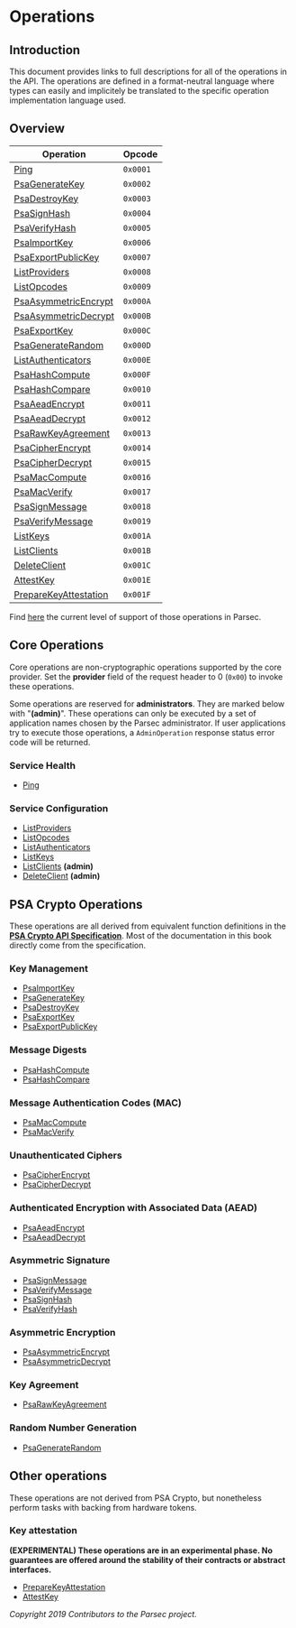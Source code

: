 # Operations

## Introduction

This document provides links to full descriptions for all of the operations in the API. The
operations are defined in a format-neutral language where types can easily and implicitely be
translated to the specific operation implementation language used.

## Overview

| Operation                                           | Opcode   |
|-----------------------------------------------------|----------|
| [Ping](ping.md)                                     | `0x0001` |
| [PsaGenerateKey](psa_generate_key.md)               | `0x0002` |
| [PsaDestroyKey](psa_destroy_key.md)                 | `0x0003` |
| [PsaSignHash](psa_sign_hash.md)                     | `0x0004` |
| [PsaVerifyHash](psa_verify_hash.md)                 | `0x0005` |
| [PsaImportKey](psa_import_key.md)                   | `0x0006` |
| [PsaExportPublicKey](psa_export_public_key.md)      | `0x0007` |
| [ListProviders](list_providers.md)                  | `0x0008` |
| [ListOpcodes](list_opcodes.md)                      | `0x0009` |
| [PsaAsymmetricEncrypt](psa_asymmetric_encrypt.md)   | `0x000A` |
| [PsaAsymmetricDecrypt](psa_asymmetric_decrypt.md)   | `0x000B` |
| [PsaExportKey](psa_export_key.md)                   | `0x000C` |
| [PsaGenerateRandom](psa_generate_random.md)         | `0x000D` |
| [ListAuthenticators](list_authenticators.md)        | `0x000E` |
| [PsaHashCompute](psa_hash_compute.md)               | `0x000F` |
| [PsaHashCompare](psa_hash_compare.md)               | `0x0010` |
| [PsaAeadEncrypt](psa_aead_encrypt.md)               | `0x0011` |
| [PsaAeadDecrypt](psa_aead_decrypt.md)               | `0x0012` |
| [PsaRawKeyAgreement](psa_raw_key_agreement.md)      | `0x0013` |
| [PsaCipherEncrypt](psa_cipher_encrypt.md)           | `0x0014` |
| [PsaCipherDecrypt](psa_cipher_decrypt.md)           | `0x0015` |
| [PsaMacCompute](psa_mac_compute.md)                 | `0x0016` |
| [PsaMacVerify](psa_mac_verify.md)                   | `0x0017` |
| [PsaSignMessage](psa_sign_message.md)               | `0x0018` |
| [PsaVerifyMessage](psa_verify_message.md)           | `0x0019` |
| [ListKeys](list_keys.md)                            | `0x001A` |
| [ListClients](list_clients.md)                      | `0x001B` |
| [DeleteClient](delete_client.md)                    | `0x001C` |
| [AttestKey](attest_key.md)                          | `0x001E` |
| [PrepareKeyAttestation](prepare_key_attestation.md) | `0x001F` |

Find [here](service_api_coverage.md) the current level of support of those operations in Parsec.

## Core Operations

Core operations are non-cryptographic operations supported by the core provider. Set the
**provider** field of the request header to 0 (`0x00`) to invoke these operations.

Some operations are reserved for **administrators**. They are marked below with "**(admin)**". These
operations can only be executed by a set of application names chosen by the Parsec administrator. If
user applications try to execute those operations, a `AdminOperation` response status error code
will be returned.

### Service Health

- [Ping](ping.md)

### Service Configuration

- [ListProviders](list_providers.md)
- [ListOpcodes](list_opcodes.md)
- [ListAuthenticators](list_authenticators.md)
- [ListKeys](list_keys.md)
- [ListClients](list_clients.md) **(admin)**
- [DeleteClient](delete_client.md) **(admin)**

## PSA Crypto Operations

These operations are all derived from equivalent function definitions in the [**PSA Crypto API
Specification**](https://developer.arm.com/architectures/security-architectures/platform-security-architecture/documentation).
Most of the documentation in this book directly come from the specification.

### Key Management

- [PsaImportKey](psa_import_key.md)
- [PsaGenerateKey](psa_generate_key.md)
- [PsaDestroyKey](psa_destroy_key.md)
- [PsaExportKey](psa_export_key.md)
- [PsaExportPublicKey](psa_export_public_key.md)

### Message Digests

- [PsaHashCompute](psa_hash_compute.md)
- [PsaHashCompare](psa_hash_compare.md)

### Message Authentication Codes (MAC)

- [PsaMacCompute](psa_mac_compute.md)
- [PsaMacVerify](psa_mac_verify.md)

### Unauthenticated Ciphers

- [PsaCipherEncrypt](psa_cipher_encrypt.md)
- [PsaCipherDecrypt](psa_cipher_decrypt.md)

### Authenticated Encryption with Associated Data (AEAD)

- [PsaAeadEncrypt](psa_aead_encrypt.md)
- [PsaAeadDecrypt](psa_aead_decrypt.md)

### Asymmetric Signature

- [PsaSignMessage](psa_sign_message.md)
- [PsaVerifyMessage](psa_verify_message.md)
- [PsaSignHash](psa_sign_hash.md)
- [PsaVerifyHash](psa_verify_hash.md)

### Asymmetric Encryption

- [PsaAsymmetricEncrypt](psa_asymmetric_encrypt.md)
- [PsaAsymmetricDecrypt](psa_asymmetric_decrypt.md)

### Key Agreement

- [PsaRawKeyAgreement](psa_raw_key_agreement.md)

### Random Number Generation

- [PsaGenerateRandom](psa_generate_random.md)

## Other operations

These operations are not derived from PSA Crypto, but nonetheless perform tasks with backing from
hardware tokens.

### Key attestation

**(EXPERIMENTAL) These operations are in an experimental phase. No guarantees are offered around the
stability of their contracts or abstract interfaces.**

- [PrepareKeyAttestation](prepare_key_attestation.md)
- [AttestKey](attest_key.md)

*Copyright 2019 Contributors to the Parsec project.*
